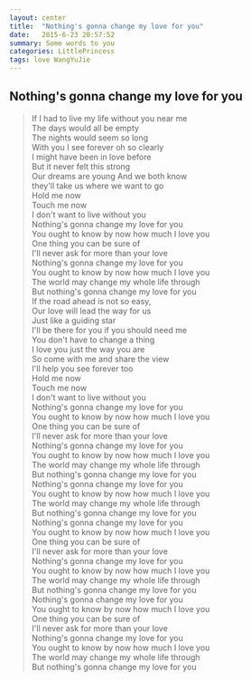 ```yaml
---
layout: center
title:  "Nothing's gonna change my love for you"
date:   2015-6-23 20:57:52
summary: Some words to you
categories: LittlePrincess
tags: love WangYuJie
---
```


## <span class="red">Nothing's gonna change my love for you</span>

> <span class="blue">If I had to live my life without you near me</span><br/>
> <span class="blue">The days would all be empty</span><br/>
> <span class="blue">The nights would seem so long</span><br/>
> <span class="blue">With you I see forever oh so clearly</span><br/>
> <span class="blue">I might have been in love before</span><br/>
> <span class="blue">But it never felt this strong</span><br/>
> <span class="blue">Our dreams are young And we both know</span><br/>
> <span class="blue">they'll take us where we want to go</span><br/>
> <span class="blue">Hold me now</span><br/>
> <span class="blue">Touch me now</span><br/>
> <span class="blue">I don't want to live without you</span><br/>
> <span class="blue">Nothing's gonna change my love for you</span><br/>
> <span class="blue">You ought to know by now how much I love you</span><br/>
> <span class="blue">One thing you can be sure of</span><br/>
> <span class="blue">I'll never ask for more than your love</span><br/>
> <span class="blue">Nothing's gonna change my love for you</span><br/>
> <span class="blue">You ought to know by now how much I love you</span><br/>
> <span class="blue">The world may change my whole life through</span><br/>
> <span class="blue">But nothing's gonna change my love for you</span><br/>
> <span class="blue">If the road ahead is not so easy,</span><br/>
> <span class="blue">Our love will lead the way for us</span><br/>
> <span class="blue">Just like a guiding star</span><br/>
> <span class="blue">I'll be there for you if you should need me</span><br/>
> <span class="blue">You don't have to change a thing</span><br/>
> <span class="blue">I love you just the way you are</span><br/>
> <span class="blue">So come with me and share the view</span><br/>
> <span class="blue">I'll help you see forever too</span><br/>
> <span class="blue">Hold me now</span><br/>
> <span class="blue">Touch me now</span><br/>
> <span class="blue">I don't want to live without you</span><br/>
> <span class="blue">Nothing's gonna change my love for you</span><br/>
> <span class="blue">You ought to know by now how much I love you</span><br/>
> <span class="blue">One thing you can be sure of</span><br/>
> <span class="blue">I'll never ask for more than your love</span><br/>
> <span class="blue">Nothing's gonna change my love for you</span><br/>
> <span class="blue">You ought to know by now how much I love you</span><br/>
> <span class="blue">The world may change my whole life through</span><br/>
> <span class="blue">But nothing's gonna change my love for you</span><br/>
> <span class="blue">Nothing's gonna change my love for you</span><br/>
> <span class="blue">You ought to know by now how much I love you</span><br/>
> <span class="blue">The world may change my whole life through</span><br/>
> <span class="blue">But nothing's gonna change my love for you</span><br/>
> <span class="blue">Nothing's gonna change my love for you</span><br/>
> <span class="blue">You ought to know by now how much I love you</span><br/>
> <span class="blue">One thing you can be sure of</span><br/>
> <span class="blue">I'll never ask for more than your love</span><br/>
> <span class="blue">Nothing's gonna change my love for you</span><br/>
> <span class="blue">You ought to know by now how much I love you</span><br/>
> <span class="blue">The world may change my whole life through</span><br/>
> <span class="blue">But nothing's gonna change my love for you</span><br/>
> <span class="blue">Nothing's gonna change my love for you</span><br/>
> <span class="blue">You ought to know by now how much I love you</span><br/>
> <span class="blue">One thing you can be sure of</span><br/>
> <span class="blue">I'll never ask for more than your love</span><br/>
> <span class="blue">Nothing's gonna change my love for you</span><br/>
> <span class="blue">You ought to know by now how much I love you</span><br/>
> <span class="blue">The world may change my whole life through</span><br/>
> <span class="blue">But nothing's gonna change my love for you</span><br/>


